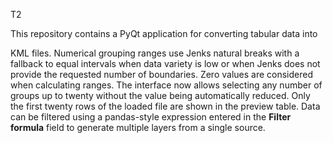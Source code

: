 T2

This repository contains a PyQt application for converting tabular data into

KML files. Numerical grouping ranges use Jenks natural breaks with
a fallback to equal intervals when data variety is low or when Jenks
does not provide the requested number of boundaries. Zero values are
considered when calculating ranges. The interface now allows selecting
any number of groups up to twenty without the value being automatically
reduced. Only the first twenty rows of the loaded file are shown in the
preview table. Data can be filtered using a pandas-style expression
entered in the **Filter formula** field to generate multiple layers from a
single source.
